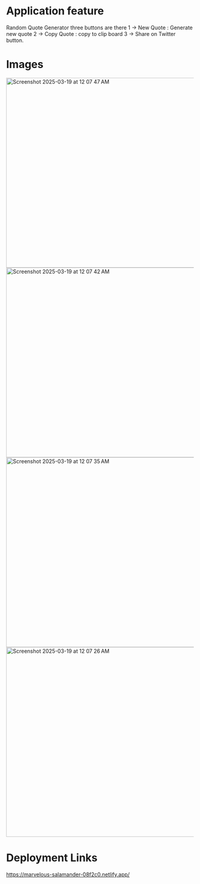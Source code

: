 # Application feature

Random Quote Generator three buttons are there
1 -> New Quote : Generate new quote
2 -> Copy Quote : copy to clip board
3 -> Share on Twitter button.

# Images

<img width="508" alt="Screenshot 2025-03-19 at 12 07 47 AM" src="https://github.com/user-attachments/assets/904990e2-9f02-4b1a-8230-5c91e8cb0969" />
<img width="508" alt="Screenshot 2025-03-19 at 12 07 42 AM" src="https://github.com/user-attachments/assets/b7ddabda-e098-418e-855a-bd529c6f07a2" />
<img width="508" alt="Screenshot 2025-03-19 at 12 07 35 AM" src="https://github.com/user-attachments/assets/13584d4b-6322-495f-8425-19b06bf9310f" />
<img width="508" alt="Screenshot 2025-03-19 at 12 07 26 AM" src="https://github.com/user-attachments/assets/72dfa96a-86f4-433e-814a-321a7601435a" />

# Deployment Links

https://marvelous-salamander-08f2c0.netlify.app/

